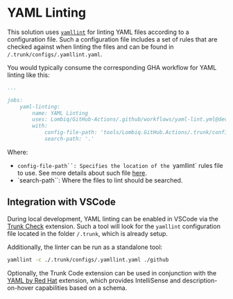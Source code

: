 # YAML Linting

This solution uses [`yamllint`](https://github.com/adrienverge/yamllint) for linting YAML files according to a configuration file. Such a configuration file includes a set of rules that are checked against when linting the files and can be found in `/.trunk/configs/.yamllint.yaml`.

You would typically consume the corresponding GHA workflow for YAML linting like this:

```yaml
...

jobs:
    yaml-linting:
        name: YAML Linting
        uses: Lombiq/GitHub-Actions/.github/workflows/yaml-lint.yml@dev
        with:
            config-file-path: 'tools/Lombiq.GitHub.Actions/.trunk/configs/.yamllint.yaml'
            search-path: '.'
```

Where:

- `config-file-path``: Specifies the location of the `yamllint` rules file to use. See more details about such file [here](https://yamllint.readthedocs.io/en/stable/rules.html).
- `search-path``: Where the files to lint should be searched.

## Integration with VSCode

During local development, YAML linting can be enabled in VSCode via the [Trunk Check](https://marketplace.visualstudio.com/items?itemName=Trunk.io) extension. Such a tool will look for the `yamllint` configuration file located in the folder `/.trunk`, which is already setup.

Additionally, the linter can be run as a standalone tool:

```bash
yamllint -c ./.trunk/configs/.yamllint.yaml ./github
```

Optionally, the Trunk Code extension can be used in conjunction with the [YAML by Red Hat](https://marketplace.visualstudio.com/items?itemName=redhat.vscode-yaml) extension, which provides IntelliSense and description-on-hover capabilities based on a schema.
